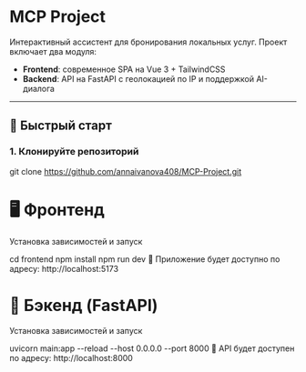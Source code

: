 # MCP Project

Интерактивный ассистент для бронирования локальных услуг. Проект включает два модуля:

- **Frontend**: современное SPA на Vue 3 + TailwindCSS
- **Backend**: API на FastAPI с геолокацией по IP и поддержкой AI-диалога

---

## 🚀 Быстрый старт

### 1. Клонируйте репозиторий

git clone https://github.com/annaivanova408/MCP-Project.git


# 🖥️ Фронтенд
Установка зависимостей и запуск

cd frontend
npm install
npm run dev
🔗 Приложение будет доступно по адресу: http://localhost:5173

# 🧠 Бэкенд (FastAPI)
Установка зависимостей и запуск

uvicorn main:app --reload --host 0.0.0.0 --port 8000
📡 API будет доступен по адресу: http://localhost:8000

